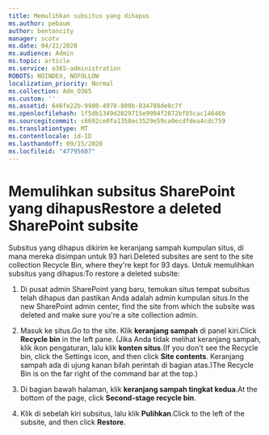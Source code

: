 ```yaml
---
title: Memulihkan subsitus yang dihapus
ms.author: pebaum
author: bentoncity
manager: scotv
ms.date: 04/21/2020
ms.audience: Admin
ms.topic: article
ms.service: o365-administration
ROBOTS: NOINDEX, NOFOLLOW
localization_priority: Normal
ms.collection: Adm_O365
ms.custom: ''
ms.assetid: 646fe22b-9980-4970-800b-034788de0c7f
ms.openlocfilehash: 1f5db1349d2029715e9994f2872bf85cac14646b
ms.sourcegitcommit: c6692ce0fa1358ec3529e59ca0ecdfdea4cdc759
ms.translationtype: MT
ms.contentlocale: id-ID
ms.lasthandoff: 09/15/2020
ms.locfileid: "47795607"
---
```

# <a name="restore-a-deleted-sharepoint-subsite"></a><span data-ttu-id="cc080-102">Memulihkan subsitus SharePoint yang dihapus</span><span class="sxs-lookup"><span data-stu-id="cc080-102">Restore a deleted SharePoint subsite</span></span>

<span data-ttu-id="cc080-103">Subsitus yang dihapus dikirim ke keranjang sampah kumpulan situs, di mana mereka disimpan untuk 93 hari.</span><span class="sxs-lookup"><span data-stu-id="cc080-103">Deleted subsites are sent to the site collection Recycle Bin, where they're kept for 93 days.</span></span> <span data-ttu-id="cc080-104">Untuk memulihkan subsitus yang dihapus:</span><span class="sxs-lookup"><span data-stu-id="cc080-104">To restore a deleted subsite:</span></span>
  
1. <span data-ttu-id="cc080-105">Di pusat admin SharePoint yang baru, temukan situs tempat subsitus telah dihapus dan pastikan Anda adalah admin kumpulan situs.</span><span class="sxs-lookup"><span data-stu-id="cc080-105">In the new SharePoint admin center, find the site from which the subsite was deleted and make sure you're a site collection admin.</span></span> 
    
2. <span data-ttu-id="cc080-106">Masuk ke situs.</span><span class="sxs-lookup"><span data-stu-id="cc080-106">Go to the site.</span></span> <span data-ttu-id="cc080-107">Klik **keranjang sampah** di panel kiri.</span><span class="sxs-lookup"><span data-stu-id="cc080-107">Click **Recycle bin** in the left pane.</span></span> <span data-ttu-id="cc080-108">(Jika Anda tidak melihat keranjang sampah, klik ikon pengaturan, lalu klik **konten situs**.</span><span class="sxs-lookup"><span data-stu-id="cc080-108">(If you don't see the Recycle bin, click the Settings icon, and then click **Site contents**.</span></span> <span data-ttu-id="cc080-109">Keranjang sampah ada di ujung kanan bilah perintah di bagian atas.)</span><span class="sxs-lookup"><span data-stu-id="cc080-109">The Recycle Bin is on the far right of the command bar at the top.)</span></span>
    
3. <span data-ttu-id="cc080-110">Di bagian bawah halaman, klik **keranjang sampah tingkat kedua**.</span><span class="sxs-lookup"><span data-stu-id="cc080-110">At the bottom of the page, click **Second-stage recycle bin**.</span></span>
    
4. <span data-ttu-id="cc080-111">Klik di sebelah kiri subsitus, lalu klik **Pulihkan**.</span><span class="sxs-lookup"><span data-stu-id="cc080-111">Click to the left of the subsite, and then click **Restore**.</span></span>
    

